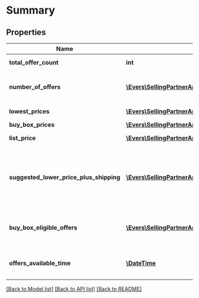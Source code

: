 # Summary

## Properties
Name | Type | Description | Notes
------------ | ------------- | ------------- | -------------
**total_offer_count** | **int** | The number of unique offers contained in NumberOfOffers. | 
**number_of_offers** | [**\Evers\SellingPartnerApi\Model\NumberOfOffers**](NumberOfOffers.md) | A list that contains the total number of offers for the item for the given conditions and fulfillment channels. | [optional] 
**lowest_prices** | [**\Evers\SellingPartnerApi\Model\LowestPrices**](LowestPrices.md) | A list of the lowest prices for the item. | [optional] 
**buy_box_prices** | [**\Evers\SellingPartnerApi\Model\BuyBoxPrices**](BuyBoxPrices.md) | A list of item prices. | [optional] 
**list_price** | [**\Evers\SellingPartnerApi\Model\MoneyType**](MoneyType.md) | The list price of the item as suggested by the manufacturer. | [optional] 
**suggested_lower_price_plus_shipping** | [**\Evers\SellingPartnerApi\Model\MoneyType**](MoneyType.md) | The suggested lower price of the item, including shipping and Amazon Points. The suggested lower price is based on a range of factors, including historical selling prices, recent Buy Box-eligible prices, and input from customers for your products. | [optional] 
**buy_box_eligible_offers** | [**\Evers\SellingPartnerApi\Model\BuyBoxEligibleOffers**](BuyBoxEligibleOffers.md) | A list that contains the total number of offers that are eligible for the Buy Box for the given conditions and fulfillment channels. | [optional] 
**offers_available_time** | [**\DateTime**](\DateTime.md) | When the status is ActiveButTooSoonForProcessing, this is the time when the offers will be available for processing. | [optional] 

[[Back to Model list]](../README.md#documentation-for-models) [[Back to API list]](../README.md#documentation-for-api-endpoints) [[Back to README]](../README.md)


